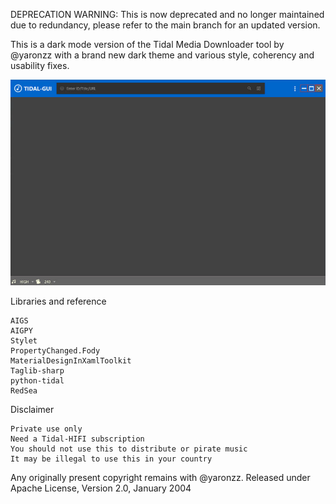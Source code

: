 DEPRECATION WARNING:
This is now deprecated and no longer maintained due to redundancy, please refer to the main branch for an updated version.

This is a dark mode version of the Tidal Media Downloader tool by @yaronzz with a brand new dark theme and various style, coherency and usability fixes.

![screenshot](https://raw.githubusercontent.com/louckazdenekjr/Tidal-GUI-Dark/master/screenshot.png)

Libraries and reference

    AIGS
    AIGPY
    Stylet
    PropertyChanged.Fody
    MaterialDesignInXamlToolkit
    Taglib-sharp
    python-tidal
    RedSea

Disclaimer

    Private use only
    Need a Tidal-HIFI subscription
    You should not use this to distribute or pirate music
    It may be illegal to use this in your country

Any originally present copyright remains with @yaronzz. Released under Apache License, Version 2.0, January 2004
